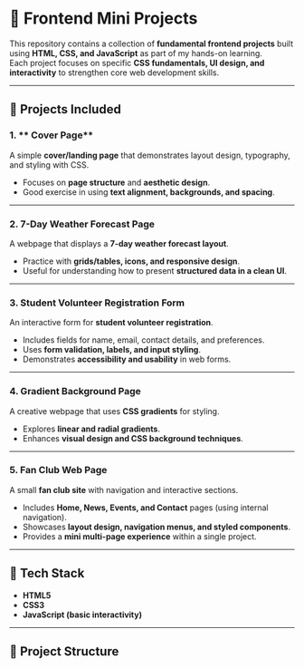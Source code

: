 # 🌟 Frontend Mini Projects

This repository contains a collection of **fundamental frontend projects** built using **HTML, CSS, and JavaScript** as part of my hands-on learning.  
Each project focuses on specific **CSS fundamentals, UI design, and interactivity** to strengthen core web development skills.

---

## 📘 Projects Included

### 1. ** Cover Page**
A simple **cover/landing page** that demonstrates layout design, typography, and styling with CSS.  
- Focuses on **page structure** and **aesthetic design**.  
- Good exercise in using **text alignment, backgrounds, and spacing**.

---

### 2. **7-Day Weather Forecast Page**
A webpage that displays a **7-day weather forecast layout**.  
- Practice with **grids/tables, icons, and responsive design**.  
- Useful for understanding how to present **structured data in a clean UI**.

---

### 3. **Student Volunteer Registration Form**
An interactive form for **student volunteer registration**.  
- Includes fields for name, email, contact details, and preferences.  
- Uses **form validation, labels, and input styling**.  
- Demonstrates **accessibility and usability** in web forms.

---

### 4. **Gradient Background Page**
A creative webpage that uses **CSS gradients** for styling.  
- Explores **linear and radial gradients**.  
- Enhances **visual design and CSS background techniques**.

---

### 5. **Fan Club Web Page**
A small **fan club site** with navigation and interactive sections.  
- Includes **Home, News, Events, and Contact** pages (using internal navigation).  
- Showcases **layout design, navigation menus, and styled components**.  
- Provides a **mini multi-page experience** within a single project.

---

## 🚀 Tech Stack
- **HTML5**
- **CSS3**
- **JavaScript (basic interactivity)**

---

## 📂 Project Structure
